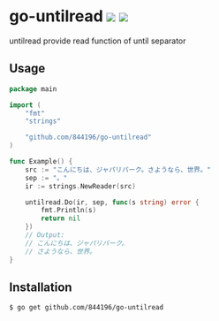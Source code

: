 # go-untilread [![](https://circleci.com/gh/844196/go-untilread.svg?style=shield&circle-token=d04f9961cb32d3df4ee68c4ff404b2765d9a22ce)](https://circleci.com/gh/844196/go-untilread) [![](https://goreportcard.com/badge/github.com/844196/go-untilread)](https://goreportcard.com/report/github.com/844196/go-untilread)

untilread provide read function of until separator

## Usage

```go
package main

import (
	"fmt"
	"strings"

	"github.com/844196/go-untilread"
)

func Example() {
	src := "こんにちは、ジャパリパーク。さようなら、世界。"
	sep := "。"
	ir := strings.NewReader(src)

	untilread.Do(ir, sep, func(s string) error {
		fmt.Println(s)
		return nil
	})
	// Output:
	// こんにちは、ジャパリパーク。
	// さようなら、世界。
}
```

## Installation

```console
$ go get github.com/844196/go-untilread
```
